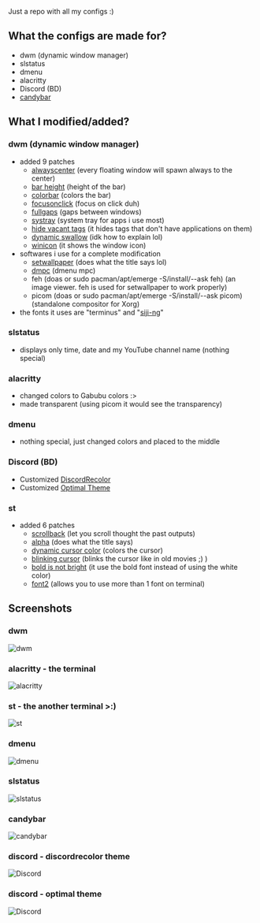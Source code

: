 Just a repo with all my configs :) 

## What the configs are made for?
+ dwm (dynamic window manager)
+ slstatus
+ dmenu
+ alacritty
+ Discord (BD)
+ [candybar](https://github.com/jornmann/candybar)

## What I modified/added?
### dwm (dynamic window manager)
+ added 9 patches
  - [alwayscenter](https://dwm.suckless.org/patches/alwayscenter/) (every floating window will spawn always to the center)
  - [bar height](https://dwm.suckless.org/patches/bar_height/) (height of the bar)
  - [colorbar](https://dwm.suckless.org/patches/colorbar/) (colors the bar)
  - [focusonclick](https://dwm.suckless.org/patches/focusonclick/) (focus on click duh)
  - [fullgaps](https://dwm.suckless.org/patches/fullgaps/) (gaps between windows)
  - [systray](https://dwm.suckless.org/patches/systray/) (system tray for apps i use most)
  - [hide vacant tags](https://dwm.suckless.org/patches/hide_vacant_tags/) (it hides tags that don't have applications on them)
  - [dynamic swallow](https://dwm.suckless.org/patches/dynamicswallow/) (idk how to explain lol)
  - [winicon](https://dwm.suckless.org/patches/winicon/) (it shows the window icon)
+ softwares i use for a complete modification
  - [setwallpaper](https://github.com/speediegamer/setwallpaper) (does what the title says lol)
  - [dmpc](https://github.com/jornmann/dmpc/) (dmenu mpc)
  - feh (doas or sudo pacman/apt/emerge -S/install/--ask feh) (an image viewer. feh is used for setwallpaper to work properly)
  - picom (doas or sudo pacman/apt/emerge -S/install/--ask picom) (standalone compositor for Xorg)
+ the fonts it uses are "terminus" and "[siji-ng](https://github.com/begss/siji-ng)"

### slstatus
+ displays only time, date and my YouTube channel name (nothing special)

### alacritty
+ changed colors to Gabubu colors :>
+ made transparent (using picom it would see the transparency)

### dmenu
+ nothing special, just changed colors and placed to the middle

### Discord (BD)
+ Customized [DiscordRecolor](https://betterdiscord.app/theme/DiscordRecolor)
+ Customized [Optimal Theme](https://github.com/kawaiizenbo/OptimalTheme)

### st
+ added 6 patches
  - [scrollback](https://st.suckless.org/patches/scrollback/) (let you scroll thought the past outputs)
  - [alpha](https://st.suckless.org/patches/alpha/) (does what the title says)
  - [dynamic cursor color](https://st.suckless.org/patches/dynamic-cursor-color/) (colors the cursor)
  - [blinking cursor](https://st.suckless.org/patches/blinking_cursor/) (blinks the cursor like in old movies ;) )
  - [bold is not bright](https://st.suckless.org/patches/bold-is-not-bright/) (it use the bold font instead of using the white color)
  - [font2](https://st.suckless.org/patches/font2/) (allows you to use more than 1 font on terminal)

## Screenshots
### dwm
![dwm](https://user-images.githubusercontent.com/88589756/164895850-6dab350d-b58f-4d05-8be2-40561a65bb80.png)
### alacritty - the terminal
![alacritty](https://user-images.githubusercontent.com/88589756/160250311-a6f1f711-9e1a-474f-b335-dfe8fd3b16a4.png)
### st - the another terminal >:)
![st](https://user-images.githubusercontent.com/88589756/161034238-fe636170-919f-4110-9254-f7c5bb9dade8.png)
### dmenu
![dmenu](https://user-images.githubusercontent.com/88589756/160250334-797ec0a9-a8a3-496e-9a9f-8cc98f91ce59.png)
### slstatus
![slstatus](https://user-images.githubusercontent.com/88589756/160250357-03f345c5-b172-4b5c-b442-114e4ed4f1a1.png)
### candybar
![candybar](https://user-images.githubusercontent.com/88589756/164895866-dd8f57d3-30f3-4c73-92af-eff5efa9bc2f.png)
### discord - discordrecolor theme
![Discord](https://user-images.githubusercontent.com/88589756/160545895-a5977c52-ee0f-4588-a8c6-c5306e48dc72.png)
### discord - optimal theme
![Discord](https://user-images.githubusercontent.com/88589756/165638233-43079a65-7315-474c-a87e-6d096724c541.png)
